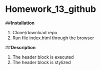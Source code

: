 # Homework_13_github

##__Installation__
1. Clone/download repo
2. Run file index.html through the browser

##__Description__
1. The header block is executed
2. The header block is stylized

